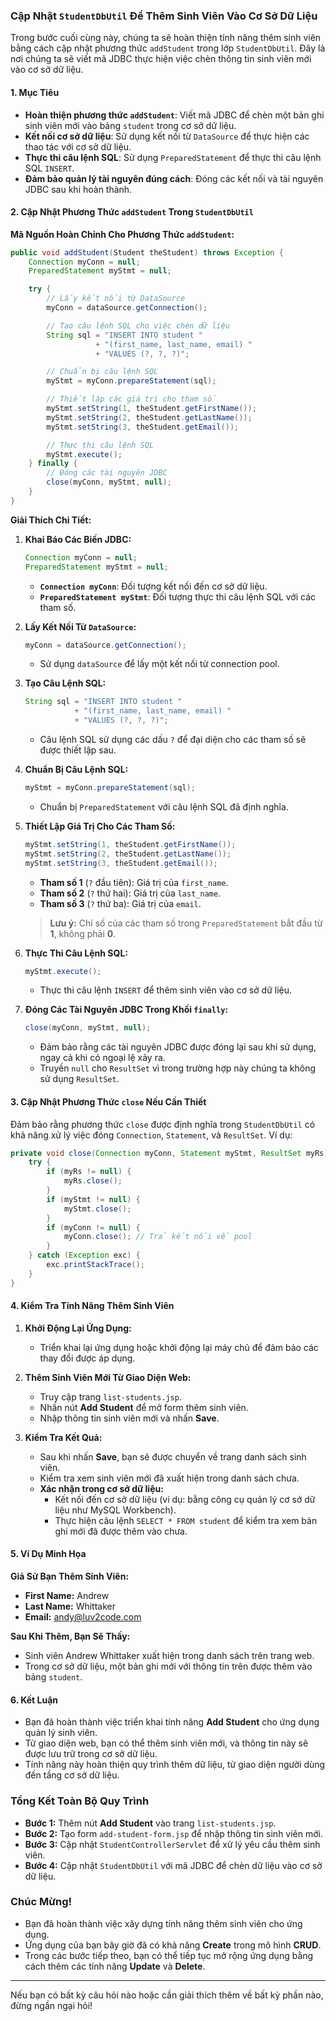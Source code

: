 ### Cập Nhật `StudentDbUtil` Để Thêm Sinh Viên Vào Cơ Sở Dữ Liệu

Trong bước cuối cùng này, chúng ta sẽ hoàn thiện tính năng thêm sinh viên bằng cách cập nhật phương thức `addStudent` trong lớp `StudentDbUtil`. Đây là nơi chúng ta sẽ viết mã JDBC thực hiện việc chèn thông tin sinh viên mới vào cơ sở dữ liệu.

#### **1. Mục Tiêu**

- **Hoàn thiện phương thức `addStudent`**: Viết mã JDBC để chèn một bản ghi sinh viên mới vào bảng `student` trong cơ sở dữ liệu.
- **Kết nối cơ sở dữ liệu**: Sử dụng kết nối từ `DataSource` để thực hiện các thao tác với cơ sở dữ liệu.
- **Thực thi câu lệnh SQL**: Sử dụng `PreparedStatement` để thực thi câu lệnh SQL `INSERT`.
- **Đảm bảo quản lý tài nguyên đúng cách**: Đóng các kết nối và tài nguyên JDBC sau khi hoàn thành.

#### **2. Cập Nhật Phương Thức `addStudent` Trong `StudentDbUtil`**

**Mã Nguồn Hoàn Chỉnh Cho Phương Thức `addStudent`:**

```java
public void addStudent(Student theStudent) throws Exception {
    Connection myConn = null;
    PreparedStatement myStmt = null;

    try {
        // Lấy kết nối từ DataSource
        myConn = dataSource.getConnection();

        // Tạo câu lệnh SQL cho việc chèn dữ liệu
        String sql = "INSERT INTO student "
                   + "(first_name, last_name, email) "
                   + "VALUES (?, ?, ?)";

        // Chuẩn bị câu lệnh SQL
        myStmt = myConn.prepareStatement(sql);

        // Thiết lập các giá trị cho tham số
        myStmt.setString(1, theStudent.getFirstName());
        myStmt.setString(2, theStudent.getLastName());
        myStmt.setString(3, theStudent.getEmail());

        // Thực thi câu lệnh SQL
        myStmt.execute();
    } finally {
        // Đóng các tài nguyên JDBC
        close(myConn, myStmt, null);
    }
}
```

**Giải Thích Chi Tiết:**

1. **Khai Báo Các Biến JDBC:**

   ```java
   Connection myConn = null;
   PreparedStatement myStmt = null;
   ```

   - **`Connection myConn`**: Đối tượng kết nối đến cơ sở dữ liệu.
   - **`PreparedStatement myStmt`**: Đối tượng thực thi câu lệnh SQL với các tham số.

2. **Lấy Kết Nối Từ `DataSource`:**

   ```java
   myConn = dataSource.getConnection();
   ```

   - Sử dụng `dataSource` để lấy một kết nối từ connection pool.

3. **Tạo Câu Lệnh SQL:**

   ```java
   String sql = "INSERT INTO student "
              + "(first_name, last_name, email) "
              + "VALUES (?, ?, ?)";
   ```

   - Câu lệnh SQL sử dụng các dấu `?` để đại diện cho các tham số sẽ được thiết lập sau.

4. **Chuẩn Bị Câu Lệnh SQL:**

   ```java
   myStmt = myConn.prepareStatement(sql);
   ```

   - Chuẩn bị `PreparedStatement` với câu lệnh SQL đã định nghĩa.

5. **Thiết Lập Giá Trị Cho Các Tham Số:**

   ```java
   myStmt.setString(1, theStudent.getFirstName());
   myStmt.setString(2, theStudent.getLastName());
   myStmt.setString(3, theStudent.getEmail());
   ```

   - **Tham số 1** (`?` đầu tiên): Giá trị của `first_name`.
   - **Tham số 2** (`?` thứ hai): Giá trị của `last_name`.
   - **Tham số 3** (`?` thứ ba): Giá trị của `email`.

   > **Lưu ý:** Chỉ số của các tham số trong `PreparedStatement` bắt đầu từ **1**, không phải **0**.

6. **Thực Thi Câu Lệnh SQL:**

   ```java
   myStmt.execute();
   ```

   - Thực thi câu lệnh `INSERT` để thêm sinh viên vào cơ sở dữ liệu.

7. **Đóng Các Tài Nguyên JDBC Trong Khối `finally`:**

   ```java
   close(myConn, myStmt, null);
   ```

   - Đảm bảo rằng các tài nguyên JDBC được đóng lại sau khi sử dụng, ngay cả khi có ngoại lệ xảy ra.
   - Truyền `null` cho `ResultSet` vì trong trường hợp này chúng ta không sử dụng `ResultSet`.

#### **3. Cập Nhật Phương Thức `close` Nếu Cần Thiết**

Đảm bảo rằng phương thức `close` được định nghĩa trong `StudentDbUtil` có khả năng xử lý việc đóng `Connection`, `Statement`, và `ResultSet`. Ví dụ:

```java
private void close(Connection myConn, Statement myStmt, ResultSet myRs) {
    try {
        if (myRs != null) {
            myRs.close();
        }
        if (myStmt != null) {
            myStmt.close();
        }
        if (myConn != null) {
            myConn.close(); // Trả kết nối về pool
        }
    } catch (Exception exc) {
        exc.printStackTrace();
    }
}
```

#### **4. Kiểm Tra Tính Năng Thêm Sinh Viên**

1. **Khởi Động Lại Ứng Dụng:**
   - Triển khai lại ứng dụng hoặc khởi động lại máy chủ để đảm bảo các thay đổi được áp dụng.

2. **Thêm Sinh Viên Mới Từ Giao Diện Web:**
   - Truy cập trang `list-students.jsp`.
   - Nhấn nút **Add Student** để mở form thêm sinh viên.
   - Nhập thông tin sinh viên mới và nhấn **Save**.

3. **Kiểm Tra Kết Quả:**
   - Sau khi nhấn **Save**, bạn sẽ được chuyển về trang danh sách sinh viên.
   - Kiểm tra xem sinh viên mới đã xuất hiện trong danh sách chưa.
   - **Xác nhận trong cơ sở dữ liệu:**
     - Kết nối đến cơ sở dữ liệu (ví dụ: bằng công cụ quản lý cơ sở dữ liệu như MySQL Workbench).
     - Thực hiện câu lệnh `SELECT * FROM student` để kiểm tra xem bản ghi mới đã được thêm vào chưa.

#### **5. Ví Dụ Minh Họa**

**Giả Sử Bạn Thêm Sinh Viên:**

- **First Name:** Andrew
- **Last Name:** Whittaker
- **Email:** andy@luv2code.com

**Sau Khi Thêm, Bạn Sẽ Thấy:**

- Sinh viên Andrew Whittaker xuất hiện trong danh sách trên trang web.
- Trong cơ sở dữ liệu, một bản ghi mới với thông tin trên được thêm vào bảng `student`.

#### **6. Kết Luận**

- Bạn đã hoàn thành việc triển khai tính năng **Add Student** cho ứng dụng quản lý sinh viên.
- Từ giao diện web, bạn có thể thêm sinh viên mới, và thông tin này sẽ được lưu trữ trong cơ sở dữ liệu.
- Tính năng này hoàn thiện quy trình thêm dữ liệu, từ giao diện người dùng đến tầng cơ sở dữ liệu.

### Tổng Kết Toàn Bộ Quy Trình

- **Bước 1:** Thêm nút **Add Student** vào trang `list-students.jsp`.
- **Bước 2:** Tạo form `add-student-form.jsp` để nhập thông tin sinh viên mới.
- **Bước 3:** Cập nhật `StudentControllerServlet` để xử lý yêu cầu thêm sinh viên.
- **Bước 4:** Cập nhật `StudentDbUtil` với mã JDBC để chèn dữ liệu vào cơ sở dữ liệu.

### Chúc Mừng!

- Bạn đã hoàn thành việc xây dựng tính năng thêm sinh viên cho ứng dụng.
- Ứng dụng của bạn bây giờ đã có khả năng **Create** trong mô hình **CRUD**.
- Trong các bước tiếp theo, bạn có thể tiếp tục mở rộng ứng dụng bằng cách thêm các tính năng **Update** và **Delete**.

---

Nếu bạn có bất kỳ câu hỏi nào hoặc cần giải thích thêm về bất kỳ phần nào, đừng ngần ngại hỏi!

